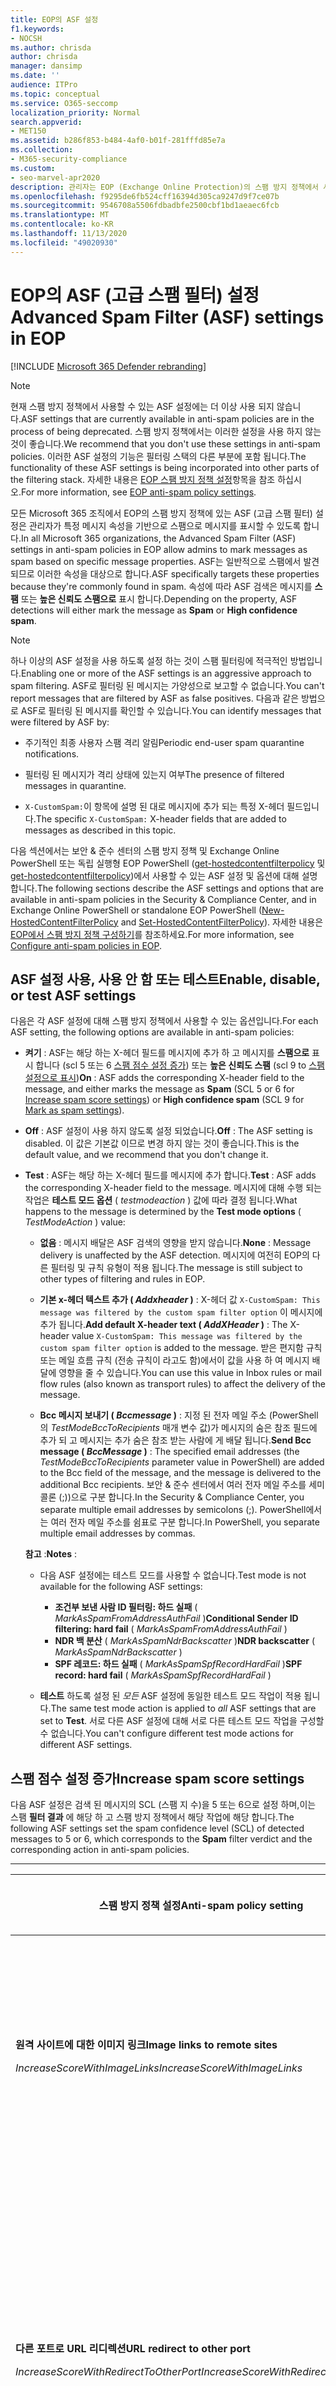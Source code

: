 ```yaml
---
title: EOP의 ASF 설정
f1.keywords:
- NOCSH
ms.author: chrisda
author: chrisda
manager: dansimp
ms.date: ''
audience: ITPro
ms.topic: conceptual
ms.service: O365-seccomp
localization_priority: Normal
search.appverid:
- MET150
ms.assetid: b286f853-b484-4af0-b01f-281fffd85e7a
ms.collection:
- M365-security-compliance
ms.custom:
- seo-marvel-apr2020
description: 관리자는 EOP (Exchange Online Protection)의 스팸 방지 정책에서 사용할 수 있는 ASF (고급 스팸 필터) 설정에 대해 알아볼 수 있습니다.
ms.openlocfilehash: f9295de6fb524cff16394d305ca9247d9f7ce07b
ms.sourcegitcommit: 9546708a5506fdbadbfe2500cbf1bd1aeaec6fcb
ms.translationtype: MT
ms.contentlocale: ko-KR
ms.lasthandoff: 11/13/2020
ms.locfileid: "49020930"
---
```

# <a name="advanced-spam-filter-asf-settings-in-eop"></a><span data-ttu-id="16554-103">EOP의 ASF (고급 스팸 필터) 설정</span><span class="sxs-lookup"><span data-stu-id="16554-103">Advanced Spam Filter (ASF) settings in EOP</span></span>

[!INCLUDE [Microsoft 365 Defender rebranding](../includes/microsoft-defender-for-office.md)]


> [!NOTE]
> <span data-ttu-id="16554-104">현재 스팸 방지 정책에서 사용할 수 있는 ASF 설정에는 더 이상 사용 되지 않습니다.</span><span class="sxs-lookup"><span data-stu-id="16554-104">ASF settings that are currently available in anti-spam policies are in the process of being deprecated.</span></span> <span data-ttu-id="16554-105">스팸 방지 정책에서는 이러한 설정을 사용 하지 않는 것이 좋습니다.</span><span class="sxs-lookup"><span data-stu-id="16554-105">We recommend that you don't use these settings in anti-spam policies.</span></span> <span data-ttu-id="16554-106">이러한 ASF 설정의 기능은 필터링 스택의 다른 부분에 포함 됩니다.</span><span class="sxs-lookup"><span data-stu-id="16554-106">The functionality of these ASF settings is being incorporated into other parts of the filtering stack.</span></span> <span data-ttu-id="16554-107">자세한 내용은 [EOP 스팸 방지 정책 설정](recommended-settings-for-eop-and-office365-atp.md#eop-anti-spam-policy-settings)항목을 참조 하십시오.</span><span class="sxs-lookup"><span data-stu-id="16554-107">For more information, see [EOP anti-spam policy settings](recommended-settings-for-eop-and-office365-atp.md#eop-anti-spam-policy-settings).</span></span>

<span data-ttu-id="16554-108">모든 Microsoft 365 조직에서 EOP의 스팸 방지 정책에 있는 ASF (고급 스팸 필터) 설정은 관리자가 특정 메시지 속성을 기반으로 스팸으로 메시지를 표시할 수 있도록 합니다.</span><span class="sxs-lookup"><span data-stu-id="16554-108">In all Microsoft 365 organizations, the Advanced Spam Filter (ASF) settings in anti-spam policies in EOP allow admins to mark messages as spam based on specific message properties.</span></span> <span data-ttu-id="16554-109">ASF는 일반적으로 스팸에서 발견 되므로 이러한 속성을 대상으로 합니다.</span><span class="sxs-lookup"><span data-stu-id="16554-109">ASF specifically targets these properties because they're commonly found in spam.</span></span> <span data-ttu-id="16554-110">속성에 따라 ASF 검색은 메시지를 **스팸** 또는 **높은 신뢰도 스팸으로** 표시 합니다.</span><span class="sxs-lookup"><span data-stu-id="16554-110">Depending on the property, ASF detections will either mark the message as **Spam** or **High confidence spam**.</span></span>

> [!NOTE]
> <span data-ttu-id="16554-111">하나 이상의 ASF 설정을 사용 하도록 설정 하는 것이 스팸 필터링에 적극적인 방법입니다.</span><span class="sxs-lookup"><span data-stu-id="16554-111">Enabling one or more of the ASF settings is an aggressive approach to spam filtering.</span></span> <span data-ttu-id="16554-112">ASF로 필터링 된 메시지는 가양성으로 보고할 수 없습니다.</span><span class="sxs-lookup"><span data-stu-id="16554-112">You can't report messages that are filtered by ASF as false positives.</span></span> <span data-ttu-id="16554-113">다음과 같은 방법으로 ASF로 필터링 된 메시지를 확인할 수 있습니다.</span><span class="sxs-lookup"><span data-stu-id="16554-113">You can identify messages that were filtered by ASF by:</span></span>
>
> - <span data-ttu-id="16554-114">주기적인 최종 사용자 스팸 격리 알림</span><span class="sxs-lookup"><span data-stu-id="16554-114">Periodic end-user spam quarantine notifications.</span></span>
>
> - <span data-ttu-id="16554-115">필터링 된 메시지가 격리 상태에 있는지 여부</span><span class="sxs-lookup"><span data-stu-id="16554-115">The presence of filtered messages in quarantine.</span></span>
>
> - <span data-ttu-id="16554-116">`X-CustomSpam:`이 항목에 설명 된 대로 메시지에 추가 되는 특정 X-헤더 필드입니다.</span><span class="sxs-lookup"><span data-stu-id="16554-116">The specific `X-CustomSpam:` X-header fields that are added to messages as described in this topic.</span></span>

<span data-ttu-id="16554-117">다음 섹션에서는 보안 & 준수 센터의 스팸 방지 정책 및 Exchange Online PowerShell 또는 독립 실행형 EOP PowerShell ([get-hostedcontentfilterpolicy](https://docs.microsoft.com/powershell/module/exchange/new-hostedcontentfilterpolicy) 및 [get-hostedcontentfilterpolicy](https://docs.microsoft.com/powershell/module/exchange/set-hostedcontentfilterpolicy))에서 사용할 수 있는 ASF 설정 및 옵션에 대해 설명 합니다.</span><span class="sxs-lookup"><span data-stu-id="16554-117">The following sections describe the ASF settings and options that are available in anti-spam policies in the Security & Compliance Center, and in Exchange Online PowerShell or standalone EOP PowerShell ([New-HostedContentFilterPolicy](https://docs.microsoft.com/powershell/module/exchange/new-hostedcontentfilterpolicy) and [Set-HostedContentFilterPolicy](https://docs.microsoft.com/powershell/module/exchange/set-hostedcontentfilterpolicy)).</span></span> <span data-ttu-id="16554-118">자세한 내용은 [EOP에서 스팸 방지 정책 구성하기](configure-your-spam-filter-policies.md)를 참조하세요.</span><span class="sxs-lookup"><span data-stu-id="16554-118">For more information, see [Configure anti-spam policies in EOP](configure-your-spam-filter-policies.md).</span></span>

## <a name="enable-disable-or-test-asf-settings"></a><span data-ttu-id="16554-119">ASF 설정 사용, 사용 안 함 또는 테스트</span><span class="sxs-lookup"><span data-stu-id="16554-119">Enable, disable, or test ASF settings</span></span>

<span data-ttu-id="16554-120">다음은 각 ASF 설정에 대해 스팸 방지 정책에서 사용할 수 있는 옵션입니다.</span><span class="sxs-lookup"><span data-stu-id="16554-120">For each ASF setting, the following options are available in anti-spam policies:</span></span>

- <span data-ttu-id="16554-121">**켜기** : ASF는 해당 하는 X-헤더 필드를 메시지에 추가 하 고 메시지를 **스팸으로** 표시 합니다 (scl 5 또는 6 [스팸 점수 설정 증가](#increase-spam-score-settings)) 또는 **높은 신뢰도 스팸** (scl 9 to [스팸 설정으로 표시](#mark-as-spam-settings))</span><span class="sxs-lookup"><span data-stu-id="16554-121">**On** : ASF adds the corresponding X-header field to the message, and either marks the message as **Spam** (SCL 5 or 6 for [Increase spam score settings](#increase-spam-score-settings)) or **High confidence spam** (SCL 9 for [Mark as spam settings](#mark-as-spam-settings)).</span></span>

- <span data-ttu-id="16554-122">**Off** : ASF 설정이 사용 하지 않도록 설정 되었습니다.</span><span class="sxs-lookup"><span data-stu-id="16554-122">**Off** : The ASF setting is disabled.</span></span> <span data-ttu-id="16554-123">이 값은 기본값 이므로 변경 하지 않는 것이 좋습니다.</span><span class="sxs-lookup"><span data-stu-id="16554-123">This is the default value, and we recommend that you don't change it.</span></span>

- <span data-ttu-id="16554-124">**Test** : ASF는 해당 하는 X-헤더 필드를 메시지에 추가 합니다.</span><span class="sxs-lookup"><span data-stu-id="16554-124">**Test** : ASF adds the corresponding X-header field to the message.</span></span> <span data-ttu-id="16554-125">메시지에 대해 수행 되는 작업은 **테스트 모드 옵션** ( *testmodeaction* ) 값에 따라 결정 됩니다.</span><span class="sxs-lookup"><span data-stu-id="16554-125">What happens to the message is determined by the **Test mode options** ( *TestModeAction* ) value:</span></span>

  - <span data-ttu-id="16554-126">**없음** : 메시지 배달은 ASF 검색의 영향을 받지 않습니다.</span><span class="sxs-lookup"><span data-stu-id="16554-126">**None** : Message delivery is unaffected by the ASF detection.</span></span> <span data-ttu-id="16554-127">메시지에 여전히 EOP의 다른 필터링 및 규칙 유형이 적용 됩니다.</span><span class="sxs-lookup"><span data-stu-id="16554-127">The message is still subject to other types of filtering and rules in EOP.</span></span>

  - <span data-ttu-id="16554-128">**기본 x-헤더 텍스트 추가 ( *Addxheader* )** : X-헤더 값 `X-CustomSpam: This message was filtered by the custom spam filter option` 이 메시지에 추가 됩니다.</span><span class="sxs-lookup"><span data-stu-id="16554-128">**Add default X-header text ( *AddXHeader* )** : The X-header value `X-CustomSpam: This message was filtered by the custom spam filter option` is added to the message.</span></span> <span data-ttu-id="16554-129">받은 편지함 규칙 또는 메일 흐름 규칙 (전송 규칙이 라고도 함)에서이 값을 사용 하 여 메시지 배달에 영향을 줄 수 있습니다.</span><span class="sxs-lookup"><span data-stu-id="16554-129">You can use this value in Inbox rules or mail flow rules (also known as transport rules) to affect the delivery of the message.</span></span>

  - <span data-ttu-id="16554-130">**Bcc 메시지 보내기 ( *Bccmessage* )** : 지정 된 전자 메일 주소 (PowerShell의 *TestModeBccToRecipients* 매개 변수 값)가 메시지의 숨은 참조 필드에 추가 되 고 메시지는 추가 숨은 참조 받는 사람에 게 배달 됩니다.</span><span class="sxs-lookup"><span data-stu-id="16554-130">**Send Bcc message ( *BccMessage* )** : The specified email addresses (the *TestModeBccToRecipients* parameter value in PowerShell) are added to the Bcc field of the message, and the message is delivered to the additional Bcc recipients.</span></span> <span data-ttu-id="16554-131">보안 & 준수 센터에서 여러 전자 메일 주소를 세미콜론 (;))으로 구분 합니다.</span><span class="sxs-lookup"><span data-stu-id="16554-131">In the Security & Compliance Center, you separate multiple email addresses by semicolons (;).</span></span> <span data-ttu-id="16554-132">PowerShell에서는 여러 전자 메일 주소를 쉼표로 구분 합니다.</span><span class="sxs-lookup"><span data-stu-id="16554-132">In PowerShell, you separate multiple email addresses by commas.</span></span>

  <span data-ttu-id="16554-133">**참고** :</span><span class="sxs-lookup"><span data-stu-id="16554-133">**Notes** :</span></span>

  - <span data-ttu-id="16554-134">다음 ASF 설정에는 테스트 모드를 사용할 수 없습니다.</span><span class="sxs-lookup"><span data-stu-id="16554-134">Test mode is not available for the following ASF settings:</span></span>

    - <span data-ttu-id="16554-135">**조건부 보낸 사람 ID 필터링: 하드 실패** ( *MarkAsSpamFromAddressAuthFail* )</span><span class="sxs-lookup"><span data-stu-id="16554-135">**Conditional Sender ID filtering: hard fail** ( *MarkAsSpamFromAddressAuthFail* )</span></span>
    - <span data-ttu-id="16554-136">**NDR 백 분산** ( *MarkAsSpamNdrBackscatter* )</span><span class="sxs-lookup"><span data-stu-id="16554-136">**NDR backscatter** ( *MarkAsSpamNdrBackscatter* )</span></span>
    - <span data-ttu-id="16554-137">**SPF 레코드: 하드 실패** ( *MarkAsSpamSpfRecordHardFail* )</span><span class="sxs-lookup"><span data-stu-id="16554-137">**SPF record: hard fail** ( *MarkAsSpamSpfRecordHardFail* )</span></span>

  - <span data-ttu-id="16554-138">**테스트** 하도록 설정 된 *모든* ASF 설정에 동일한 테스트 모드 작업이 적용 됩니다.</span><span class="sxs-lookup"><span data-stu-id="16554-138">The same test mode action is applied to *all* ASF settings that are set to **Test**.</span></span> <span data-ttu-id="16554-139">서로 다른 ASF 설정에 대해 서로 다른 테스트 모드 작업을 구성할 수 없습니다.</span><span class="sxs-lookup"><span data-stu-id="16554-139">You can't configure different test mode actions for different ASF settings.</span></span>

## <a name="increase-spam-score-settings"></a><span data-ttu-id="16554-140">스팸 점수 설정 증가</span><span class="sxs-lookup"><span data-stu-id="16554-140">Increase spam score settings</span></span>

<span data-ttu-id="16554-141">다음 ASF 설정은 검색 된 메시지의 SCL (스팸 지 수)을 5 또는 6으로 설정 하며,이는 스팸 **필터 결과** 에 해당 하 고 스팸 방지 정책에서 해당 작업에 해당 합니다.</span><span class="sxs-lookup"><span data-stu-id="16554-141">The following ASF settings set the spam confidence level (SCL) of detected messages to 5 or 6, which corresponds to the **Spam** filter verdict and the corresponding action in anti-spam policies.</span></span>

****

|<span data-ttu-id="16554-142">스팸 방지 정책 설정</span><span class="sxs-lookup"><span data-stu-id="16554-142">Anti-spam policy setting</span></span>|<span data-ttu-id="16554-143">설명</span><span class="sxs-lookup"><span data-stu-id="16554-143">Description</span></span>|<span data-ttu-id="16554-144">X-헤더 추가 됨</span><span class="sxs-lookup"><span data-stu-id="16554-144">X-header added</span></span>|
|---|---|---|
|<span data-ttu-id="16554-145">**원격 사이트에 대한 이미지 링크**</span><span class="sxs-lookup"><span data-stu-id="16554-145">**Image links to remote sites**</span></span> <p> <span data-ttu-id="16554-146">*IncreaseScoreWithImageLinks*</span><span class="sxs-lookup"><span data-stu-id="16554-146">*IncreaseScoreWithImageLinks*</span></span>|<span data-ttu-id="16554-147">`<Img>`Http를 사용 하는 등의 원격 사이트에 대 한 HTML 태그를 포함 하는 메시지는 스팸으로 표시 됩니다.</span><span class="sxs-lookup"><span data-stu-id="16554-147">Messages that contain `<Img>` HTML tag links to remote sites (for example, using http) are marked as spam.</span></span>|`X-CustomSpam: Image links to remote sites`|
|<span data-ttu-id="16554-148">**다른 포트로 URL 리디렉션**</span><span class="sxs-lookup"><span data-stu-id="16554-148">**URL redirect to other port**</span></span> <p> <span data-ttu-id="16554-149">*IncreaseScoreWithRedirectToOtherPort*</span><span class="sxs-lookup"><span data-stu-id="16554-149">*IncreaseScoreWithRedirectToOtherPort*</span></span>|<span data-ttu-id="16554-150">80 (HTTP), 8080 (대체 HTTP) 또는 443 (HTTPS) 이외의 TCP 포트로 리디렉션되는 하이퍼링크를 포함 하는 메시지는 스팸으로 표시 됩니다.</span><span class="sxs-lookup"><span data-stu-id="16554-150">Message that contain hyperlinks that redirect to TCP ports other than 80 (HTTP), 8080 (alternate HTTP), or 443 (HTTPS) are marked as spam.</span></span>|`X-CustomSpam: URL redirect to other port`|
|<span data-ttu-id="16554-151">**URL의 숫자 IP 주소**</span><span class="sxs-lookup"><span data-stu-id="16554-151">**Numeric IP address in URL**</span></span> <p> <span data-ttu-id="16554-152">*IncreaseScoreWithNumericIps*</span><span class="sxs-lookup"><span data-stu-id="16554-152">*IncreaseScoreWithNumericIps*</span></span>|<span data-ttu-id="16554-153">숫자 기반 Url (대개 IP 주소)이 포함 된 메시지는 스팸으로 표시 됩니다.</span><span class="sxs-lookup"><span data-stu-id="16554-153">Messages that contain numeric-based URLs (typically, IP addresses) are marked as spam.</span></span>|`X-CustomSpam: Numeric IP in URL`|
|<span data-ttu-id="16554-154">**.biz 또는 .info 웹 사이트의 URL**</span><span class="sxs-lookup"><span data-stu-id="16554-154">**URL to .biz or .info websites**</span></span> <p> <span data-ttu-id="16554-155">*IncreaseScoreWithBizOrInfoUrls*</span><span class="sxs-lookup"><span data-stu-id="16554-155">*IncreaseScoreWithBizOrInfoUrls*</span></span>|<span data-ttu-id="16554-156">`.biz`메시지 본문 또는 링크가 포함 된 메시지 `.info` 는 스팸으로 표시 됩니다.</span><span class="sxs-lookup"><span data-stu-id="16554-156">Messages that contain `.biz` or `.info` links in the body of the message are marked as spam.</span></span>|`X-CustomSpam: URL to .biz or .info websites`|
|

## <a name="mark-as-spam-settings"></a><span data-ttu-id="16554-157">스팸 설정으로 표시</span><span class="sxs-lookup"><span data-stu-id="16554-157">Mark as spam settings</span></span>

<span data-ttu-id="16554-158">다음 ASF 설정은 검색 된 메시지의 SCL을 전자 스팸 방지 정책 결과 및 해당 작업에 해당 **하는 9** 로 설정 합니다.</span><span class="sxs-lookup"><span data-stu-id="16554-158">The following ASF settings set the SCL of detected messages to 9, which corresponds to the **High confidence spam** filter verdict and the corresponding action in anti-spam policies.</span></span>

****

|<span data-ttu-id="16554-159">스팸 방지 정책 설정</span><span class="sxs-lookup"><span data-stu-id="16554-159">Anti-spam policy setting</span></span>|<span data-ttu-id="16554-160">설명</span><span class="sxs-lookup"><span data-stu-id="16554-160">Description</span></span>|<span data-ttu-id="16554-161">X-헤더 추가 됨</span><span class="sxs-lookup"><span data-stu-id="16554-161">X-header added</span></span>|
|---|---|---|
|<span data-ttu-id="16554-162">**빈 메시지**</span><span class="sxs-lookup"><span data-stu-id="16554-162">**Empty messages**</span></span> <p> <span data-ttu-id="16554-163">*MarkAsSpamEmptyMessages*</span><span class="sxs-lookup"><span data-stu-id="16554-163">*MarkAsSpamEmptyMessages*</span></span>|<span data-ttu-id="16554-164">제목이 없고 메시지 본문에 콘텐츠가 없으며, 첨부 파일이 높은 신뢰도 스팸으로 표시 되지 않은 메시지입니다.</span><span class="sxs-lookup"><span data-stu-id="16554-164">Messages with no subject, no content in the message body, and no attachments are marked as high confidence spam.</span></span>|`X-CustomSpam: Empty Message`|
|<span data-ttu-id="16554-165">**HTML의 JavaScript 또는 VBScript**</span><span class="sxs-lookup"><span data-stu-id="16554-165">**JavaScript or VBScript in HTML**</span></span> <p> <span data-ttu-id="16554-166">*MarkAsSpamJavaScriptInHtml*</span><span class="sxs-lookup"><span data-stu-id="16554-166">*MarkAsSpamJavaScriptInHtml*</span></span>|<span data-ttu-id="16554-167">HTML에서 JavaScript 또는 Visual Basic Script Edition을 사용 하는 메시지는 신뢰도가 높은 스팸으로 표시 됩니다.</span><span class="sxs-lookup"><span data-stu-id="16554-167">Messages that use JavaScript or Visual Basic Script Edition in HTML are marked as high confidence spam.</span></span> <p> <span data-ttu-id="16554-168">이러한 스크립팅 언어는 특정 동작이 자동으로 발생 하도록 하는 전자 메일 메시지에 사용 됩니다.</span><span class="sxs-lookup"><span data-stu-id="16554-168">These scripting languages are used in email messages to cause specific actions to automatically occur.</span></span>|`X-CustomSpam: Javascript or VBscript tags in HTML`|
|<span data-ttu-id="16554-169">**HTML의 Frame 또는 IFrame 태그**</span><span class="sxs-lookup"><span data-stu-id="16554-169">**Frame or IFrame tags in HTML**</span></span> <p> <span data-ttu-id="16554-170">*MarkAsSpamFramesInHtml*</span><span class="sxs-lookup"><span data-stu-id="16554-170">*MarkAsSpamFramesInHtml*</span></span>|<span data-ttu-id="16554-171">또는 HTML 태그를 포함 하는 메시지 `<frame>` `<iframe>` 는 신뢰도가 높은 스팸으로 표시 됩니다.</span><span class="sxs-lookup"><span data-stu-id="16554-171">Messages that contain `<frame>` or `<iframe>` HTML tags are marked as high confidence spam.</span></span> <p> <span data-ttu-id="16554-172">이러한 태그는 전자 메일 메시지에서 텍스트나 그래픽을 표시 하도록 페이지 서식을 지정 하는 데 사용 됩니다.</span><span class="sxs-lookup"><span data-stu-id="16554-172">These tags are used in email messages to format the page for displaying text or graphics.</span></span>|`X-CustomSpam: IFRAME or FRAME in HTML`|
|<span data-ttu-id="16554-173">**HTML의 Object 태그**</span><span class="sxs-lookup"><span data-stu-id="16554-173">**Object tags in HTML**</span></span> <p> <span data-ttu-id="16554-174">*MarkAsSpamObjectTagsInHtml*</span><span class="sxs-lookup"><span data-stu-id="16554-174">*MarkAsSpamObjectTagsInHtml*</span></span>|<span data-ttu-id="16554-175">HTML 태그를 포함 하는 메시지 `<object>` 는 신뢰도가 높은 스팸으로 표시 됩니다.</span><span class="sxs-lookup"><span data-stu-id="16554-175">Messages that contain `<object>` HTML tags are marked as high confidence spam.</span></span> <p> <span data-ttu-id="16554-176">이 태그를 사용 하면 플러그 인 또는 응용 프로그램을 HTML 창에서 실행할 수 있습니다.</span><span class="sxs-lookup"><span data-stu-id="16554-176">This tag allows plug-ins or applications to run in an HTML window.</span></span>|`X-CustomSpam: Object tag in html`|
|<span data-ttu-id="16554-177">**HTML의 Embed 태그**</span><span class="sxs-lookup"><span data-stu-id="16554-177">**Embed tags in HTML**</span></span> <p> <span data-ttu-id="16554-178">*MarkAsSpamEmbedTagsInHtml*</span><span class="sxs-lookup"><span data-stu-id="16554-178">*MarkAsSpamEmbedTagsInHtml*</span></span>|<span data-ttu-id="16554-179">HTML 태그를 포함 하는 메시지 `<embed>` 는 신뢰도가 높은 스팸으로 표시 됩니다.</span><span class="sxs-lookup"><span data-stu-id="16554-179">Message that contain `<embed>` HTML tags are marked as high confidence spam.</span></span> <p> <span data-ttu-id="16554-180">이 태그를 사용 하면 사운드, 비디오 또는 사진과 같은 HTML 문서에 다양 한 종류의 문서를 포함할 수 있습니다.</span><span class="sxs-lookup"><span data-stu-id="16554-180">This tag allows the embedding of different kinds of documents in an HTML document (for example, sounds, videos, or pictures).</span></span>|`X-CustomSpam: Embed tag in html`|
|<span data-ttu-id="16554-181">**HTML의 Form 태그**</span><span class="sxs-lookup"><span data-stu-id="16554-181">**Form tags in HTML**</span></span> <p> <span data-ttu-id="16554-182">*MarkAsSpamFormTagsInHtml*</span><span class="sxs-lookup"><span data-stu-id="16554-182">*MarkAsSpamFormTagsInHtml*</span></span>|<span data-ttu-id="16554-183">HTML 태그를 포함 하는 메시지 `<form>` 는 신뢰도가 높은 스팸으로 표시 됩니다.</span><span class="sxs-lookup"><span data-stu-id="16554-183">Messages that contain `<form>` HTML tags are marked as high confidence spam.</span></span> <p> <span data-ttu-id="16554-184">이 태그는 웹 사이트 양식을 만드는 데 사용 됩니다.</span><span class="sxs-lookup"><span data-stu-id="16554-184">This tag is used to create website forms.</span></span> <span data-ttu-id="16554-185">전자 메일 광고에는 대개 받는 사람으로부터 정보를 얻기 위해 이 태그가 포함됩니다.</span><span class="sxs-lookup"><span data-stu-id="16554-185">Email advertisements often include this tag to solicit information from the recipient.</span></span>|`X-CustomSpam: Form tag in html`|
|<span data-ttu-id="16554-186">**HTML의 웹 버그**</span><span class="sxs-lookup"><span data-stu-id="16554-186">**Web bugs in HTML**</span></span> <p> <span data-ttu-id="16554-187">*MarkAsSpamWebBugsInHtml*</span><span class="sxs-lookup"><span data-stu-id="16554-187">*MarkAsSpamWebBugsInHtml*</span></span>|<span data-ttu-id="16554-188">Web *bug* ( *웹 탐지 장치* 라고도 함)는 전자 메일 메시지에서 받는 사람이 메시지를 읽었는지 여부를 확인 하는 데 사용 되는 그래픽 요소 (대개 1 픽셀씩 작은 픽셀)입니다.</span><span class="sxs-lookup"><span data-stu-id="16554-188">A *web bug* (also known as a *web beacon* ) is a graphic element (often as small as one pixel by one pixel) that's used in email messages to determine whether the message was read by the recipient.</span></span> <p> <span data-ttu-id="16554-189">웹 버그가 포함 된 메시지는 신뢰도가 높은 스팸으로 표시 됩니다.</span><span class="sxs-lookup"><span data-stu-id="16554-189">Messages that contain web bugs are marked as high confidence spam.</span></span> <p> <span data-ttu-id="16554-190">합법적인 뉴스레터에는 웹 버그가 있을 수 있지만, 대부분의 개인 정보 보호에 대 한 invasion 고려해 야 합니다.</span><span class="sxs-lookup"><span data-stu-id="16554-190">Legitimate newsletters might use web bugs, although many consider this an invasion of privacy.</span></span> |`X-CustomSpam: Web bug`|
|<span data-ttu-id="16554-191">**민감한 단어 목록 적용**</span><span class="sxs-lookup"><span data-stu-id="16554-191">**Apply sensitive word list**</span></span> <p> <span data-ttu-id="16554-192">*MarkAsSpamSensitiveWordList*</span><span class="sxs-lookup"><span data-stu-id="16554-192">*MarkAsSpamSensitiveWordList*</span></span>|<span data-ttu-id="16554-193">Microsoft는 잠재적으로 유해한 메시지와 연결 된 동적이 고 편집이 불가능 한 단어 목록을 유지 관리 합니다.</span><span class="sxs-lookup"><span data-stu-id="16554-193">Microsoft maintains a dynamic but non-editable list of words that are associated with potentially offensive messages.</span></span> <p> <span data-ttu-id="16554-194">제목 또는 메시지 본문에 있는 중요 한 단어 목록의 단어를 포함 하는 메시지는 신뢰도가 높은 스팸으로 표시 됩니다.</span><span class="sxs-lookup"><span data-stu-id="16554-194">Messages that contain words from the sensitive word list in the subject or message body are marked as high confidence spam.</span></span>|`X-CustomSpam: Sensitive word in subject/body`|
|<span data-ttu-id="16554-195">**SPF 레코드: 영구 실패**</span><span class="sxs-lookup"><span data-stu-id="16554-195">**SPF record: hard fail**</span></span> <p> <span data-ttu-id="16554-196">*MarkAsSpamSpfRecordHardFail*</span><span class="sxs-lookup"><span data-stu-id="16554-196">*MarkAsSpamSpfRecordHardFail*</span></span>|<span data-ttu-id="16554-197">원본 전자 메일 도메인에 대 한 DNS의 SPF (SPF Sender Policy Framework) 레코드에 지정 되지 않은 IP 주소에서 보낸 메시지는 신뢰도가 높은 스팸으로 표시 됩니다.</span><span class="sxs-lookup"><span data-stu-id="16554-197">Messages sent from an IP address that isn't specified in the SPF Sender Policy Framework (SPF) record in DNS for the source email domain are marked as high confidence spam.</span></span> <p> <span data-ttu-id="16554-198">이 설정에 대해 테스트 모드를 사용할 수 없습니다.</span><span class="sxs-lookup"><span data-stu-id="16554-198">Test mode is not available for this setting.</span></span>|`X-CustomSpam: SPF Record Fail`|
|<span data-ttu-id="16554-199">**조건부 보낸 사람 ID 필터링: 영구 실패**</span><span class="sxs-lookup"><span data-stu-id="16554-199">**Conditional Sender ID filtering: hard fail**</span></span> <p> <span data-ttu-id="16554-200">*MarkAsSpamFromAddressAuthFail*</span><span class="sxs-lookup"><span data-stu-id="16554-200">*MarkAsSpamFromAddressAuthFail*</span></span>|<span data-ttu-id="16554-201">조건부 보낸 사람 ID 확인을 수행 하지 못하는 메시지는 스팸으로 표시 됩니다.</span><span class="sxs-lookup"><span data-stu-id="16554-201">Messages that hard fail a conditional Sender ID check are marked as spam.</span></span> <p> <span data-ttu-id="16554-202">이 설정은 보낸 사람을 포함 하는 메시지 헤더 로부터 보호 하는 데 도움이 되도록 SPF 검사와 Sender ID 확인을 결합 합니다.</span><span class="sxs-lookup"><span data-stu-id="16554-202">This setting combines an SPF check with a Sender ID check to help protect against message headers that contain forged senders.</span></span> <p> <span data-ttu-id="16554-203">이 설정에 대해 테스트 모드를 사용할 수 없습니다.</span><span class="sxs-lookup"><span data-stu-id="16554-203">Test mode is not available for this setting.</span></span>|`X-CustomSpam: SPF From Record Fail`|
|<span data-ttu-id="16554-204">**NDR 후방 분산**</span><span class="sxs-lookup"><span data-stu-id="16554-204">**NDR backscatter**</span></span> <p> <span data-ttu-id="16554-205">*MarkAsSpamNdrBackscatter*</span><span class="sxs-lookup"><span data-stu-id="16554-205">*MarkAsSpamNdrBackscatter*</span></span>|<span data-ttu-id="16554-206">*Backscatter* 은 전자 메일 메시지의 위조 된 보낸 사람에 의해 발생 하는 쓸모 없는 배달 못 함 보고서 (ndr 또는 바운스 메시지로도 알려짐)입니다.</span><span class="sxs-lookup"><span data-stu-id="16554-206">*Backscatter* is useless non-delivery reports (also known as NDRs or bounce messages) caused by forged senders in email messages.</span></span> <span data-ttu-id="16554-207">자세한 내용은 [Backscatter 메시지 및 EOP](backscatter-messages-and-eop.md)을 참조 하십시오.</span><span class="sxs-lookup"><span data-stu-id="16554-207">For more information, see [Backscatter messages and EOP](backscatter-messages-and-eop.md).</span></span> <p> <span data-ttu-id="16554-208">합법적인 ndr이 배달 되 고 후방 산란이 스팸으로 표시 되므로 다음 환경에서는이 설정을 구성할 필요가 없습니다.</span><span class="sxs-lookup"><span data-stu-id="16554-208">You don't need to configure this setting in the following environments, because legitimate NDRs are delivered, and backscatter is marked as spam:</span></span> <ul><li><span data-ttu-id="16554-209">Microsoft 365 조직에서 Exchange Online 사서함을 사용 합니다.</span><span class="sxs-lookup"><span data-stu-id="16554-209">Microsoft 365 organizations with Exchange Online mailboxes.</span></span></li><li><span data-ttu-id="16554-210">EOP를 통해 *아웃 바운드* 전자 메일을 라우팅하는 온-프레미스 전자 메일 조직</span><span class="sxs-lookup"><span data-stu-id="16554-210">On-premises email organizations where you route *outbound* email through EOP.</span></span></li></ul><br/> <span data-ttu-id="16554-211">온-프레미스 사서함에 대 한 인바운드 전자 메일을 보호 하는 독립 실행형 EOP 환경에서는이 설정을 사용 하거나 사용 하지 않도록 설정 하면 다음과 같은 결과가 반환 됩니다.</span><span class="sxs-lookup"><span data-stu-id="16554-211">In standalone EOP environments that protect inbound email to on-premises mailboxes, turning this setting on or off has the following result:</span></span> <ul><li> <span data-ttu-id="16554-212">**켜기** : 합법적인 ndr이 배달 되 고, 백 산이 스팸으로 표시 됩니다.</span><span class="sxs-lookup"><span data-stu-id="16554-212">**On** : Legitimate NDRs are delivered, and backscatter is marked as spam.</span></span></li><li><span data-ttu-id="16554-213">**Off** : 합법적인 ndr 및 백 분산은 일반 스팸 필터링을 통해 진행 됩니다.</span><span class="sxs-lookup"><span data-stu-id="16554-213">**Off** : Legitimate NDRs and backscatter go through normal spam filtering.</span></span> <span data-ttu-id="16554-214">대부분의 합법적인 Ndr은 원본 메시지 보낸 사람에 게 배달 됩니다.</span><span class="sxs-lookup"><span data-stu-id="16554-214">Most legitimate NDRs will be delivered to the original message sender.</span></span> <span data-ttu-id="16554-215">일부는 아니지만, 모든 백 산은 신뢰도가 높은 스팸으로 표시 됩니다.</span><span class="sxs-lookup"><span data-stu-id="16554-215">Some, but not all, backscatter are marked as high confidence spam.</span></span> <span data-ttu-id="16554-216">정의에 따라 후방 산란은 원래 보낸 사람이 아닌 스푸핑된 보낸 사람 에게만 배달 될 수 있습니다.</span><span class="sxs-lookup"><span data-stu-id="16554-216">By definition, backscatter can only be delivered to the spoofed sender, not to the original sender.</span></span></li></ul><br/> <span data-ttu-id="16554-217">이 설정에 대해 테스트 모드를 사용할 수 없습니다.</span><span class="sxs-lookup"><span data-stu-id="16554-217">Test mode is not available for this setting.</span></span>|`X-CustomSpam: Backscatter NDR`|
|
